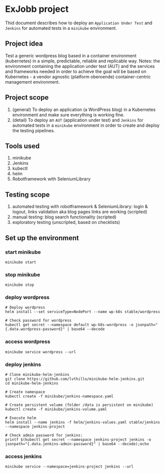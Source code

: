 # ExJobb project
Thid document describes how to deploy an `Application Under Test` and `Jenkins` for automated tests in a `minikube` environment.

## Project idea
Test a generic wordpress blog based in a container environment (kubernetes) in a simple, predictable, reliable and replicable way.
Notes: the environment containing the application under test (AUT) and the services and frameworks needed in order to achieve the goal will be based on Kubernetes - a vendor agnostic (platform oberoende) container-centric management environment.

## Project scope
1. (general) To deploy an application (a WordPress blog) in a Kubernetes environment and make sure everything is working fine.
2. (detail) To deploy an `AUT` (application under test) and `Jenkins` for automated tests in a `minikube` environment in order to create and deploy the testing pipelines.

## Tools used
1. minikube
2. Jenkins
3. kubectl
4. helm
5. Robotframework with SeleniumLibrary

## Testing scope
1. automated testing with robotframework & SeleniumLibrary: login & logout, links validation aka blog pages links are working (scripted)
2. manual testing: blog search functionality (scripted)
3. exploratory testing (unscripted, based on checklists)

## Set up the environment

### start minikube
```console
minikube start
```

### stop minikube
```console
minikube stop
```

### deploy wordpress
```console
# Deploy wordpress
helm install --set serviceType=NodePort --name wp-k8s stable/wordpress

# Check password for wordpress
kubectl get secret --namespace default wp-k8s-wordpress -o jsonpath="{.data.wordpress-password}" | base64 --decode
```

### access wordpress
```console
minikube service wordpress --url
```

### deploy jenkins
```console
# Clone minikube-helm-jenkins
git clone https://github.com/lvthillo/minikube-helm-jenkins.git
cd minikube-helm-jenkins

# Create namespace
kubectl create -f minikube/jenkins-namespace.yaml

# Create persistent volume (folder /data is persistent on minikube)
kubectl create -f minikube/jenkins-volume.yaml

# Execute helm
helm install --name jenkins -f helm/jenkins-values.yaml stable/jenkins --namespace jenkins-project

# Check admin password for jenkins:
printf $(kubectl get secret --namespace jenkins-project jenkins -o jsonpath="{.data.jenkins-admin-password}" | base64 --decode);echo
```

### access jenkins
```console
minikube service --namespace=jenkins-project jenkins --url
```

